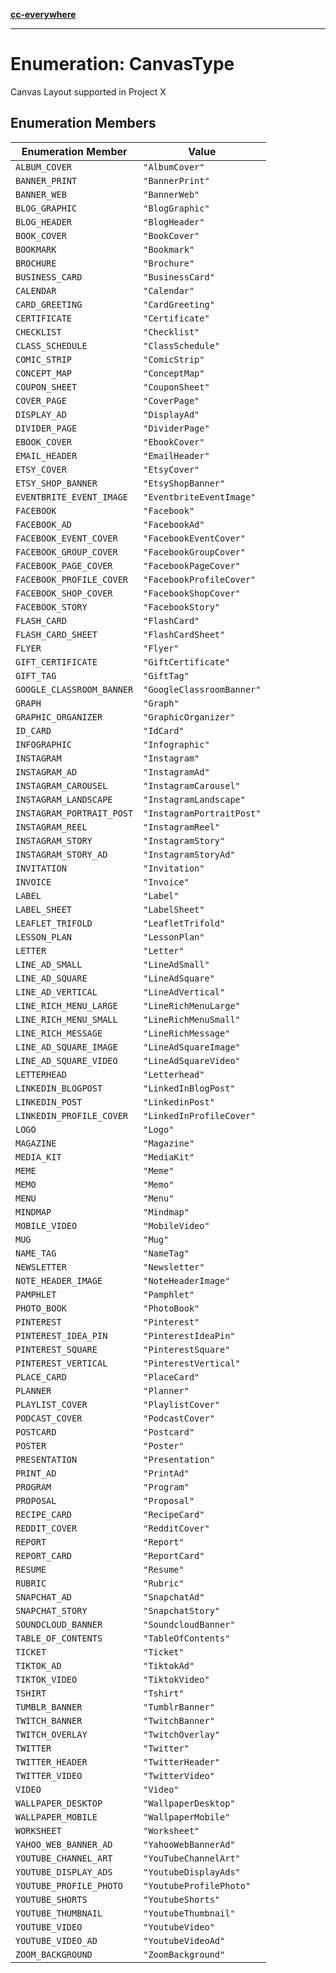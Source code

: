[**cc-everywhere**](../../../../../index.md)

***

# Enumeration: CanvasType

Canvas Layout supported in Project X

## Enumeration Members

| Enumeration Member | Value |
| ------ | ------ |
| `ALBUM_COVER` | `"AlbumCover"` |
| `BANNER_PRINT` | `"BannerPrint"` |
| `BANNER_WEB` | `"BannerWeb"` |
| `BLOG_GRAPHIC` | `"BlogGraphic"` |
| `BLOG_HEADER` | `"BlogHeader"` |
| `BOOK_COVER` | `"BookCover"` |
| `BOOKMARK` | `"Bookmark"` |
| `BROCHURE` | `"Brochure"` |
| `BUSINESS_CARD` | `"BusinessCard"` |
| `CALENDAR` | `"Calendar"` |
| `CARD_GREETING` | `"CardGreeting"` |
| `CERTIFICATE` | `"Certificate"` |
| `CHECKLIST` | `"Checklist"` |
| `CLASS_SCHEDULE` | `"ClassSchedule"` |
| `COMIC_STRIP` | `"ComicStrip"` |
| `CONCEPT_MAP` | `"ConceptMap"` |
| `COUPON_SHEET` | `"CouponSheet"` |
| `COVER_PAGE` | `"CoverPage"` |
| `DISPLAY_AD` | `"DisplayAd"` |
| `DIVIDER_PAGE` | `"DividerPage"` |
| `EBOOK_COVER` | `"EbookCover"` |
| `EMAIL_HEADER` | `"EmailHeader"` |
| `ETSY_COVER` | `"EtsyCover"` |
| `ETSY_SHOP_BANNER` | `"EtsyShopBanner"` |
| `EVENTBRITE_EVENT_IMAGE` | `"EventbriteEventImage"` |
| `FACEBOOK` | `"Facebook"` |
| `FACEBOOK_AD` | `"FacebookAd"` |
| `FACEBOOK_EVENT_COVER` | `"FacebookEventCover"` |
| `FACEBOOK_GROUP_COVER` | `"FacebookGroupCover"` |
| `FACEBOOK_PAGE_COVER` | `"FacebookPageCover"` |
| `FACEBOOK_PROFILE_COVER` | `"FacebookProfileCover"` |
| `FACEBOOK_SHOP_COVER` | `"FacebookShopCover"` |
| `FACEBOOK_STORY` | `"FacebookStory"` |
| `FLASH_CARD` | `"FlashCard"` |
| `FLASH_CARD_SHEET` | `"FlashCardSheet"` |
| `FLYER` | `"Flyer"` |
| `GIFT_CERTIFICATE` | `"GiftCertificate"` |
| `GIFT_TAG` | `"GiftTag"` |
| `GOOGLE_CLASSROOM_BANNER` | `"GoogleClassroomBanner"` |
| `GRAPH` | `"Graph"` |
| `GRAPHIC_ORGANIZER` | `"GraphicOrganizer"` |
| `ID_CARD` | `"IdCard"` |
| `INFOGRAPHIC` | `"Infographic"` |
| `INSTAGRAM` | `"Instagram"` |
| `INSTAGRAM_AD` | `"InstagramAd"` |
| `INSTAGRAM_CAROUSEL` | `"InstagramCarousel"` |
| `INSTAGRAM_LANDSCAPE` | `"InstagramLandscape"` |
| `INSTAGRAM_PORTRAIT_POST` | `"InstagramPortraitPost"` |
| `INSTAGRAM_REEL` | `"InstagramReel"` |
| `INSTAGRAM_STORY` | `"InstagramStory"` |
| `INSTAGRAM_STORY_AD` | `"InstagramStoryAd"` |
| `INVITATION` | `"Invitation"` |
| `INVOICE` | `"Invoice"` |
| `LABEL` | `"Label"` |
| `LABEL_SHEET` | `"LabelSheet"` |
| `LEAFLET_TRIFOLD` | `"LeafletTrifold"` |
| `LESSON_PLAN` | `"LessonPlan"` |
| `LETTER` | `"Letter"` |
| `LINE_AD_SMALL` | `"LineAdSmall"` |
| `LINE_AD_SQUARE` | `"LineAdSquare"` |
| `LINE_AD_VERTICAL` | `"LineAdVertical"` |
| `LINE_RICH_MENU_LARGE` | `"LineRichMenuLarge"` |
| `LINE_RICH_MENU_SMALL` | `"LineRichMenuSmall"` |
| `LINE_RICH_MESSAGE` | `"LineRichMessage"` |
| `LINE_AD_SQUARE_IMAGE` | `"LineAdSquareImage"` |
| `LINE_AD_SQUARE_VIDEO` | `"LineAdSquareVideo"` |
| `LETTERHEAD` | `"Letterhead"` |
| `LINKEDIN_BLOGPOST` | `"LinkedInBlogPost"` |
| `LINKEDIN_POST` | `"LinkedinPost"` |
| `LINKEDIN_PROFILE_COVER` | `"LinkedInProfileCover"` |
| `LOGO` | `"Logo"` |
| `MAGAZINE` | `"Magazine"` |
| `MEDIA_KIT` | `"MediaKit"` |
| `MEME` | `"Meme"` |
| `MEMO` | `"Memo"` |
| `MENU` | `"Menu"` |
| `MINDMAP` | `"Mindmap"` |
| `MOBILE_VIDEO` | `"MobileVideo"` |
| `MUG` | `"Mug"` |
| `NAME_TAG` | `"NameTag"` |
| `NEWSLETTER` | `"Newsletter"` |
| `NOTE_HEADER_IMAGE` | `"NoteHeaderImage"` |
| `PAMPHLET` | `"Pamphlet"` |
| `PHOTO_BOOK` | `"PhotoBook"` |
| `PINTEREST` | `"Pinterest"` |
| `PINTEREST_IDEA_PIN` | `"PinterestIdeaPin"` |
| `PINTEREST_SQUARE` | `"PinterestSquare"` |
| `PINTEREST_VERTICAL` | `"PinterestVertical"` |
| `PLACE_CARD` | `"PlaceCard"` |
| `PLANNER` | `"Planner"` |
| `PLAYLIST_COVER` | `"PlaylistCover"` |
| `PODCAST_COVER` | `"PodcastCover"` |
| `POSTCARD` | `"Postcard"` |
| `POSTER` | `"Poster"` |
| `PRESENTATION` | `"Presentation"` |
| `PRINT_AD` | `"PrintAd"` |
| `PROGRAM` | `"Program"` |
| `PROPOSAL` | `"Proposal"` |
| `RECIPE_CARD` | `"RecipeCard"` |
| `REDDIT_COVER` | `"RedditCover"` |
| `REPORT` | `"Report"` |
| `REPORT_CARD` | `"ReportCard"` |
| `RESUME` | `"Resume"` |
| `RUBRIC` | `"Rubric"` |
| `SNAPCHAT_AD` | `"SnapchatAd"` |
| `SNAPCHAT_STORY` | `"SnapchatStory"` |
| `SOUNDCLOUD_BANNER` | `"SoundcloudBanner"` |
| `TABLE_OF_CONTENTS` | `"TableOfContents"` |
| `TICKET` | `"Ticket"` |
| `TIKTOK_AD` | `"TiktokAd"` |
| `TIKTOK_VIDEO` | `"TiktokVideo"` |
| `TSHIRT` | `"Tshirt"` |
| `TUMBLR_BANNER` | `"TumblrBanner"` |
| `TWITCH_BANNER` | `"TwitchBanner"` |
| `TWITCH_OVERLAY` | `"TwitchOverlay"` |
| `TWITTER` | `"Twitter"` |
| `TWITTER_HEADER` | `"TwitterHeader"` |
| `TWITTER_VIDEO` | `"TwitterVideo"` |
| `VIDEO` | `"Video"` |
| `WALLPAPER_DESKTOP` | `"WallpaperDesktop"` |
| `WALLPAPER_MOBILE` | `"WallpaperMobile"` |
| `WORKSHEET` | `"Worksheet"` |
| `YAHOO_WEB_BANNER_AD` | `"YahooWebBannerAd"` |
| `YOUTUBE_CHANNEL_ART` | `"YouTubeChannelArt"` |
| `YOUTUBE_DISPLAY_ADS` | `"YoutubeDisplayAds"` |
| `YOUTUBE_PROFILE_PHOTO` | `"YoutubeProfilePhoto"` |
| `YOUTUBE_SHORTS` | `"YoutubeShorts"` |
| `YOUTUBE_THUMBNAIL` | `"YoutubeThumbnail"` |
| `YOUTUBE_VIDEO` | `"YoutubeVideo"` |
| `YOUTUBE_VIDEO_AD` | `"YoutubeVideoAd"` |
| `ZOOM_BACKGROUND` | `"ZoomBackground"` |
